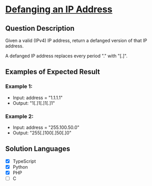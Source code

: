 # [Defanging an IP Address](https://leetcode.com/problems/defanging-an-ip-address/description/)

## Question Description

Given a valid (IPv4) IP address, return a defanged version of that IP address.

A defanged IP address replaces every period "." with "[.]".

## Examples of Expected Result

### Example 1:

- Input: address = "1.1.1.1"
- Output: "1[.]1[.]1[.]1"

### Example 2:

- Input: address = "255.100.50.0"
- Output: "255[.]100[.]50[.]0"

## Solution Languages

- [x] TypeScript
- [x] Python
- [x] PHP
- [ ] C

